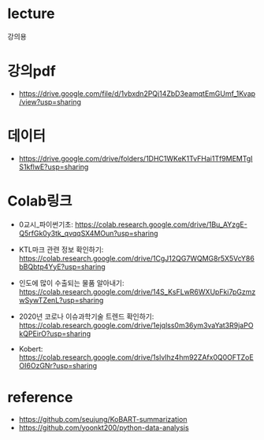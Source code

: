 # lecture
강의용


# 강의pdf
- https://drive.google.com/file/d/1vbxdn2PQj14ZbD3eamqtEmGUmf_1Kvap/view?usp=sharing


# 데이터
- https://drive.google.com/drive/folders/1DHC1WKeK1TvFHai1Tf9MEMTgIS1kflwE?usp=sharing


# Colab링크

- 0교시_파이썬기초: https://colab.research.google.com/drive/1Bu_AYzgE-Q5rfGk0y3tk_qvqqSX4MOun?usp=sharing

- KTL마크 관련 정보 확인하기: https://colab.research.google.com/drive/1CgJ12QG7WQMG8r5X5VcY86bBQbtp4YyE?usp=sharing
- 인도에 많이 수출되는 물품 알아내기: https://colab.research.google.com/drive/14S_KsFLwR6WXUpFki7pGzmzwSywTZenL?usp=sharing
- 2020년 코로나 이슈과학기술 트렌드 확인하기: https://colab.research.google.com/drive/1ejqlss0m36ym3vaYat3R9jaPOkQPEirO?usp=sharing
- Kobert: https://colab.research.google.com/drive/1slvIhz4hm92ZAfx0Q0OFTZoEOI6OzGNr?usp=sharing


# reference
- https://github.com/seujung/KoBART-summarization
- https://github.com/yoonkt200/python-data-analysis
